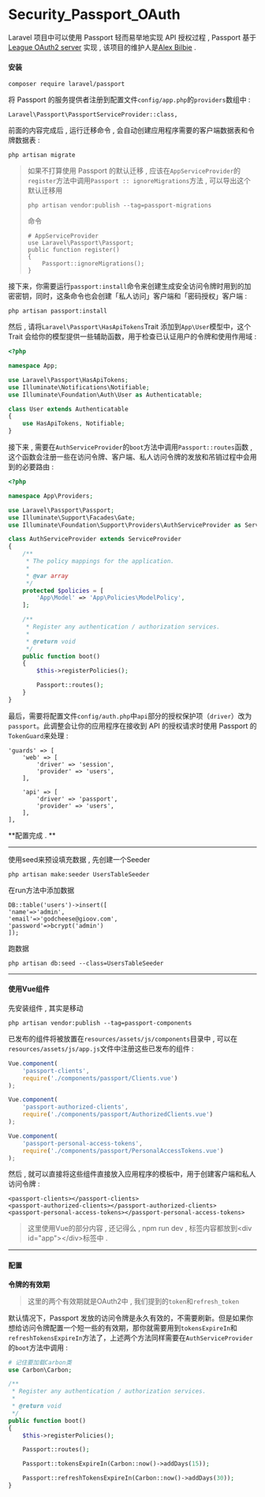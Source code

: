 # Security\_Passport\_OAuth

Laravel 项目中可以使用 Passport 轻而易举地实现 API 授权过程 , Passport 基于 [League OAuth2 server](https://github.com/thephpleague/oauth2-server) 实现 , 该项目的维护人是[Alex Bilbie](https://github.com/alexbilbie) .

#### 安装

```
composer require laravel/passport
```

将 Passport 的服务提供者注册到配置文件`config/app.php`的`providers`数组中 :

```
Laravel\Passport\PassportServiceProvider::class,
```

前面的内容完成后 , 运行迁移命令 , 会自动创建应用程序需要的客户端数据表和令牌数据表 :

```
php artisan migrate
```

> 如果不打算使用 Passport 的默认迁移 , 应该在`AppServiceProvider`的`register`方法中调用`Passport :: ignoreMigrations`方法 , 可以导出这个默认迁移用
>
> `php artisan vendor:publish --tag=passport-migrations`
>
> 命令
>
> ```
> # AppServiceProvider
> use Laravel\Passport\Passport;
> public function register()
> {
>     Passport::ignoreMigrations();
> }
> ```

接下来，你需要运行`passport:install`命令来创建生成安全访问令牌时用到的加密密钥，同时，这条命令也会创建「私人访问」客户端和「密码授权」客户端 :

```
php artisan passport:install
```

然后 , 请将`Laravel\Passport\HasApiTokens`Trait 添加到`App\User`模型中，这个 Trait 会给你的模型提供一些辅助函数，用于检查已认证用户的令牌和使用作用域 :

```php
<?php

namespace App;

use Laravel\Passport\HasApiTokens;
use Illuminate\Notifications\Notifiable;
use Illuminate\Foundation\Auth\User as Authenticatable;

class User extends Authenticatable
{
    use HasApiTokens, Notifiable;
}
```

接下来 , 需要在`AuthServiceProvider`的`boot`方法中调用`Passport::routes`函数 , 这个函数会注册一些在访问令牌、客户端、私人访问令牌的发放和吊销过程中会用到的必要路由 :

```php
<?php

namespace App\Providers;

use Laravel\Passport\Passport;
use Illuminate\Support\Facades\Gate;
use Illuminate\Foundation\Support\Providers\AuthServiceProvider as ServiceProvider;

class AuthServiceProvider extends ServiceProvider
{
    /**
     * The policy mappings for the application.
     *
     * @var array
     */
    protected $policies = [
        'App\Model' => 'App\Policies\ModelPolicy',
    ];

    /**
     * Register any authentication / authorization services.
     *
     * @return void
     */
    public function boot()
    {
        $this->registerPolicies();

        Passport::routes();
    }
}
```

最后，需要将配置文件`config/auth.php`中`api`部分的授权保护项（`driver`）改为`passport`。此调整会让你的应用程序在接收到 API 的授权请求时使用 Passport 的`TokenGuard`来处理 :

```
'guards' => [
    'web' => [
        'driver' => 'session',
        'provider' => 'users',
    ],

    'api' => [
        'driver' => 'passport',
        'provider' => 'users',
    ],
],
```

**配置完成 . **

---

使用seed来预设填充数据 , 先创建一个Seeder

```
php artisan make:seeder UsersTableSeeder
```

在run方法中添加数据

```
DB::table('users')->insert([
'name'=>'admin',
'email'=>'godcheese@gioov.com',
'password'=>bcrypt('admin')
]);
```

跑数据

```
php artisan db:seed --class=UsersTableSeeder
```

---

#### 使用Vue组件

先安装组件 , 其实是移动

```
php artisan vendor:publish --tag=passport-components
```

已发布的组件将被放置在`resources/assets/js/components`目录中 , 可以在`resources/assets/js/app.js`文件中注册这些已发布的组件 :

```js
Vue.component(
    'passport-clients',
    require('./components/passport/Clients.vue')
);

Vue.component(
    'passport-authorized-clients',
    require('./components/passport/AuthorizedClients.vue')
);

Vue.component(
    'passport-personal-access-tokens',
    require('./components/passport/PersonalAccessTokens.vue')
);
```

然后 , 就可以直接将这些组件直接放入应用程序的模板中，用于创建客户端和私人访问令牌 :

```
<passport-clients></passport-clients>
<passport-authorized-clients></passport-authorized-clients>
<passport-personal-access-tokens></passport-personal-access-tokens>
```

> 这里使用Vue的部分内容 , 还记得么 , npm run dev , 标签内容都放到&lt;div id="app"&gt;&lt;/div&gt;标签中 .

---

#### 配置

**令牌的有效期**

> 这里的两个有效期就是OAuth2中 , 我们提到的`token`和`refresh_token`

默认情况下，Passport 发放的访问令牌是永久有效的，不需要刷新。但是如果你想给访问令牌配置一个短一些的有效期，那你就需要用到`tokensExpireIn`和`refreshTokensExpireIn`方法了，上述两个方法同样需要在`AuthServiceProvider`的`boot`方法中调用 : 

```php
# 记住要加载Carbon类
use Carbon\Carbon;

/**
 * Register any authentication / authorization services.
 *
 * @return void
 */
public function boot()
{
    $this->registerPolicies();

    Passport::routes();

    Passport::tokensExpireIn(Carbon::now()->addDays(15));

    Passport::refreshTokensExpireIn(Carbon::now()->addDays(30));
}
```




